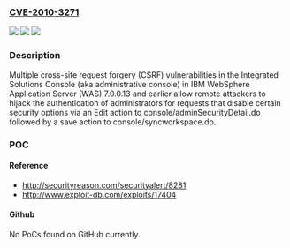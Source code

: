 ### [CVE-2010-3271](https://cve.mitre.org/cgi-bin/cvename.cgi?name=CVE-2010-3271)
![](https://img.shields.io/static/v1?label=Product&message=n%2Fa&color=blue)
![](https://img.shields.io/static/v1?label=Version&message=n%2Fa&color=blue)
![](https://img.shields.io/static/v1?label=Vulnerability&message=n%2Fa&color=brighgreen)

### Description

Multiple cross-site request forgery (CSRF) vulnerabilities in the Integrated Solutions Console (aka administrative console) in IBM WebSphere Application Server (WAS) 7.0.0.13 and earlier allow remote attackers to hijack the authentication of administrators for requests that disable certain security options via an Edit action to console/adminSecurityDetail.do followed by a save action to console/syncworkspace.do.

### POC

#### Reference
- http://securityreason.com/securityalert/8281
- http://www.exploit-db.com/exploits/17404

#### Github
No PoCs found on GitHub currently.

